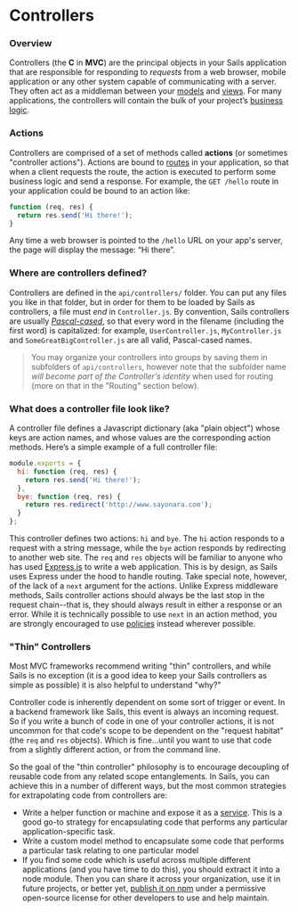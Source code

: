 # Controllers

### Overview

Controllers (the **C** in **MVC**) are the principal objects in your Sails application that are responsible for responding to *requests* from a web browser, mobile application or any other system capable of communicating with a server.  They often act as a middleman between your [models](http://sailsjs.com/documentation/concepts/models-and-orm/Models.html) and [views](http://sailsjs.com/documentation/concepts/Views). For many applications, the controllers will contain the bulk of your project&rsquo;s [business logic](http://en.wikipedia.org/wiki/Business_logic).

### Actions
Controllers are comprised of a set of methods called **actions** (or sometimes "controller actions").  Actions are bound to [routes](http://sailsjs.com/documentation/concepts/Routes) in your application, so that when a client requests the route, the action is executed to perform some business logic and send a response.  For example, the `GET /hello` route in your application could be bound to an action like:

```javascript
function (req, res) {
  return res.send('Hi there!');
}
```

Any time a web browser is pointed to the `/hello` URL on your app's server, the page will display the message: &ldquo;Hi there&rdquo;.

### Where are controllers defined?
Controllers are defined in the `api/controllers/` folder. You can put any files you like in that folder, but in order for them to be loaded by Sails as controllers, a file must *end* in `Controller.js`.  By convention, Sails controllers are usually [*Pascal-cased*](http://c2.com/cgi/wiki?PascalCase), so that every word in the filename (including the first word) is capitalized: for example, `UserController.js`, `MyController.js` and `SomeGreatBigController.js` are all valid, Pascal-cased names.

> You may organize your controllers into groups by saving them in subfolders of `api/controllers`, however note that the subfolder name *will become part of the Controller&rsquo;s identity* when used for routing (more on that in the "Routing" section below).

### What does a controller file look like?
A controller file defines a Javascript dictionary (aka "plain object") whose keys are action names, and whose values are the corresponding action methods.  Here&rsquo;s a simple example of a full controller file:

```javascript
module.exports = {
  hi: function (req, res) {
    return res.send('Hi there!');
  },
  bye: function (req, res) {
    return res.redirect('http://www.sayonara.com');
  }
};
```

This controller defines two actions: `hi` and `bye`.  The `hi` action responds to a request with a string message, while the `bye` action responds by redirecting to another web site.  The `req` and `res` objects will be familiar to anyone who has used [Express.js](https://github.com/expressjs) to write a web application.  This is by design, as Sails uses Express under the hood to handle routing.  Take special note, however, of the lack of a `next` argument for the actions.  Unlike Express  middleware methods, Sails controller actions should always be the last stop in the request chain--that is, they should always result in either a response or an error.  While it is technically possible to use `next` in an action method, you are strongly encouraged to use [policies](http://sailsjs.com/documentation/concepts/Policies) instead wherever possible.




### "Thin" Controllers

Most MVC frameworks recommend writing "thin" controllers, and while Sails is no exception (it is a good idea to keep your Sails controllers as simple as possible) it is also helpful to understand "why?"

Controller code is inherently dependent on some sort of trigger or event.  In a backend framework like Sails, this event is always an incoming request.  So if you write a bunch of code in one of your controller actions, it is not uncommon for that code's scope to be dependent on the "request habitat" (the `req` and `res` objects).  Which is fine...until you want to use that code from a slightly different action, or from the command line.

So the goal of the "thin controller" philosophy is to encourage decoupling of reusable code from any related scope entanglements.  In Sails, you can achieve this in a number of different ways, but the most common strategies for extrapolating code from controllers are:

+ Write a helper function or machine and expose it as a [service](http://sailsjs.com/documentation/concepts/services).  This is a good go-to strategy for encapsulating code that performs any particular application-specific task.
+ Write a custom model method to encapsulate some code that performs a particular task relating to one particular model
+ If you find some code which is useful across multiple different applications (and you have time to do this), you should extract it into a node module.  Then you can share it across your organization, use it in future projects, or better yet, [publish it on npm](https://docs.npmjs.com/getting-started/publishing-npm-packages) under a permissive open-source license for other developers to use and help maintain.



<docmeta name="displayName" value="Controllers">
